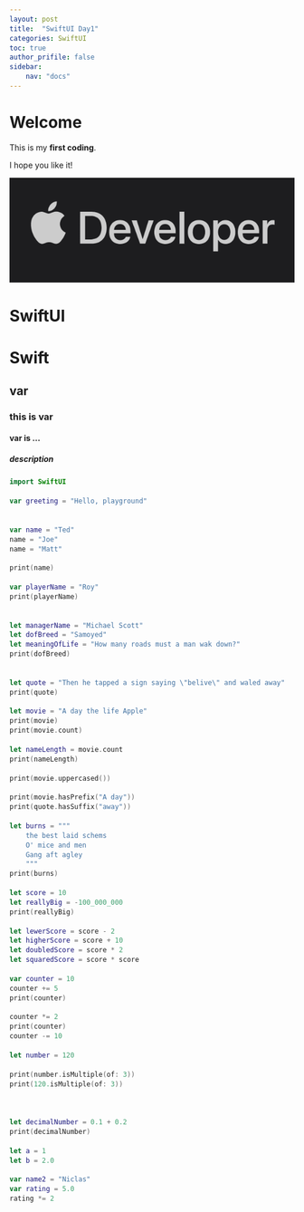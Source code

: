 ```yaml
---
layout: post
title:  "SwiftUI Day1"
categories: SwiftUI
toc: true
author_prifile: false
sidebar:
    nav: "docs"
---
```


# Welcome

This is my **first coding**.

I hope you like it!

![image-20220419150815188](../images/2022-04-19-second-commit/image-20220419150815188.png)

# SwiftUI

# Swift



## var



### this is var



#### var is ...



##### description

```swift
import SwiftUI

var greeting = "Hello, playground"


var name = "Ted"
name = "Joe"
name = "Matt"

print(name)

var playerName = "Roy"
print(playerName)


let managerName = "Michael Scott"
let dofBreed = "Samoyed"
let meaningOfLife = "How many roads must a man wak down?"
print(dofBreed)


let quote = "Then he tapped a sign saying \"belive\" and waled away"
print(quote)

let movie = "A day the life Apple"
print(movie)
print(movie.count)

let nameLength = movie.count
print(nameLength)

print(movie.uppercased())

print(movie.hasPrefix("A day"))
print(quote.hasSuffix("away"))

let burns = """
    the best laid schems
    O' mice and men
    Gang aft agley
    """
print(burns)

let score = 10
let reallyBig = -100_000_000
print(reallyBig)

let lewerScore = score - 2 
let higherScore = score + 10
let doubledScore = score * 2
let squaredScore = score * score

var counter = 10
counter += 5
print(counter)

counter *= 2
print(counter)
counter -= 10

let number = 120

print(number.isMultiple(of: 3))
print(120.isMultiple(of: 3))



let decimalNumber = 0.1 + 0.2
print(decimalNumber)

let a = 1
let b = 2.0

var name2 = "Niclas"
var rating = 5.0
rating *= 2
```
